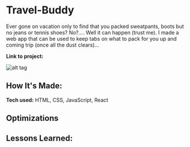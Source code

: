 # Travel-Buddy
Ever gone on vacation only to find that you packed sweatpants, boots but no jeans or tennis shoes? No?.... Well it can happen (trust me). I made a web app that can be used to keep tabs on what to pack for you up and coming trip (once all the dust clears)...

**Link to project:**

![alt tag](https://images.unsplash.com/photo-1522199710521-72d69614c702?ixid=MnwxMjA3fDB8MHxwaG90by1wYWdlfHx8fGVufDB8fHx8&ixlib=rb-1.2.1&auto=format&fit=crop&w=1052&q=80)

## How It's Made:

**Tech used:** HTML, CSS, JavaScript, React


## Optimizations



## Lessons Learned:
